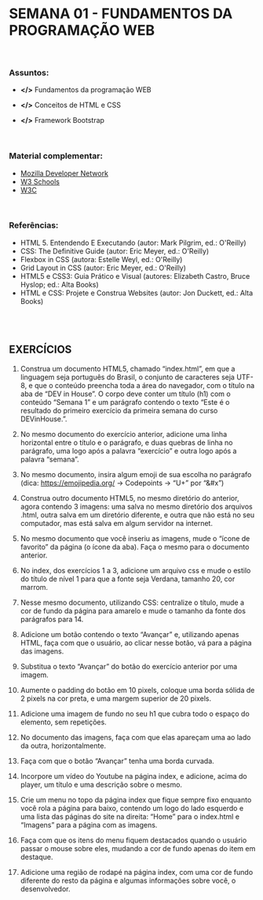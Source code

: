 # SEMANA 01 - FUNDAMENTOS DA PROGRAMAÇÃO WEB

<br>

### Assuntos:

- **</>** Fundamentos da programação WEB

- **</>** Conceitos de HTML e CSS

- **</>** Framework Bootstrap

<br>

### Material complementar:

- [Mozilla Developer Network](https://developer.mozilla.org/pt-BR/)
- [W3 Schools](https://www.w3schools.com/)
- [W3C](https://w3c.br/Home/WebHome/)

<br>

### Referências:

- HTML 5. Entendendo E Executando (autor: Mark Pilgrim, ed.: O'Reilly)
- CSS: The Definitive Guide (autor: Eric Meyer, ed.: O'Reilly)
- Flexbox in CSS (autora: Estelle Weyl, ed.: O'Reilly)
- Grid Layout in CSS (autor: Eric Meyer, ed.: O'Reilly)
- HTML5 e CSS3: Guia Prático e Visual (autores: Elizabeth Castro, Bruce Hyslop; ed.: Alta Books)
- HTML e CSS: Projete e Construa Websites (autor: Jon Duckett, ed.: Alta Books)

<br><br>

## EXERCÍCIOS


1) Construa um documento HTML5, chamado “index.html”, em que a linguagem seja português do Brasil, o conjunto de caracteres seja UTF-8, e que o conteúdo preencha toda a área do navegador, com o título na aba de “DEV in House”. O corpo deve conter um título (h1) com o conteúdo “Semana 1” e um parágrafo contendo o texto “Este é o resultado do primeiro exercício da primeira semana do curso DEVinHouse.”.

2) No mesmo documento do exercício anterior, adicione uma linha horizontal entre o título e o parágrafo, e duas quebras de linha no parágrafo, uma logo após a palavra “exercício” e outra logo após a palavra “semana”.

3) No mesmo documento, insira algum emoji de sua escolha no parágrafo (dica: https://emojipedia.org/ -> Codepoints -> “U+” por “&#x”)

4) Construa outro documento HTML5, no mesmo diretório do anterior, agora contendo 3 imagens: uma salva no mesmo diretório dos arquivos .html, outra salva em um diretório diferente, e outra que não está no seu computador, mas está salva em algum servidor na internet.

5) No mesmo documento que você inseriu as imagens, mude o “ícone de favorito” da página (o ícone da aba). Faça o mesmo para o documento anterior.

6) No index, dos exercícios 1 a 3, adicione um arquivo css e mude o estilo do título de nível 1 para que a fonte seja Verdana, tamanho 20, cor marrom.

7) Nesse mesmo documento, utilizando CSS: centralize o título, mude a cor de fundo da página para amarelo e mude o tamanho da fonte dos parágrafos para 14.

8) Adicione um botão contendo o texto “Avançar” e, utilizando apenas HTML, faça com que o usuário, ao clicar nesse botão, vá para a página das imagens.

9) Substitua o texto “Avançar” do botão do exercício anterior por uma imagem. 

10) Aumente o padding do botão em 10 pixels, coloque uma borda sólida de 2 pixels na cor preta, e uma margem superior de 20 pixels.

11) Adicione uma imagem de fundo no seu h1 que cubra todo o espaço do elemento, sem repetições.

12) No documento das imagens, faça com que elas apareçam uma ao lado da outra, horizontalmente.

13) Faça com que o botão “Avançar” tenha uma borda curvada.

14) Incorpore um vídeo do Youtube na página index, e adicione, acima do player, um título e uma descrição sobre o mesmo.

15) Crie um menu no topo da página index que fique sempre fixo enquanto você rola a página para baixo, contendo um logo do lado esquerdo e uma lista das páginas do site na direita: “Home” para o index.html e “Imagens” para a página com as imagens.

16) Faça com que os itens do menu fiquem destacados quando o usuário passar o mouse sobre eles, mudando a cor de fundo apenas do item em destaque.

17) Adicione uma região de rodapé na página index, com uma cor de fundo diferente do resto da página e algumas informações sobre você, o desenvolvedor.
